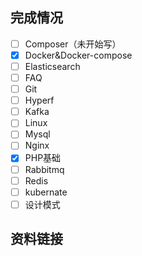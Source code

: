 ## 完成情况

+ [ ] Composer（未开始写）
+ [x] Docker&Docker-compose
+ [ ] Elasticsearch
+ [ ] FAQ
+ [ ] Git
+ [ ] Hyperf
+ [ ] Kafka
+ [ ] Linux
+ [ ] Mysql
+ [ ] Nginx
+ [x] PHP基础
+ [ ] Rabbitmq
+ [ ] Redis
+ [ ] kubernate
+ [ ] 设计模式

## 资料链接



